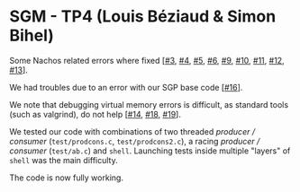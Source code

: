 # SGM - TP4 (Louis Béziaud & Simon Bihel)

Some Nachos related errors where fixed [[#3], [#4], [#5], [#6], [#9], [#10], [#11], [#12], [#13]].

We had troubles due to an error with our SGP base code [[#16]].

We note that debugging virtual memory errors is difficult, as standard tools (such as valgrind), do not help [[#14], [#18], [#19]].

We tested our code with combinations of two threaded *producer / consumer* (`test/prodcons.c`, `test/prodcons2.c`), a racing *producer / consumer* (`test/ab.c`) and `shell`. Launching tests inside multiple "layers" of `shell` was the main difficulty.

The code is now fully working.

[#3]: https://github.com/lbeziaud/sgmtp/issues/3
[#4]: https://github.com/lbeziaud/sgmtp/issues/4
[#5]: https://github.com/lbeziaud/sgmtp/issues/4
[#6]: https://github.com/lbeziaud/sgmtp/issues/6
[#9]: https://github.com/lbeziaud/sgmtp/issues/9
[#10]: https://github.com/lbeziaud/sgmtp/issues/10
[#11]: https://github.com/lbeziaud/sgmtp/issues/11
[#12]: https://github.com/lbeziaud/sgmtp/issues/12
[#13]: https://github.com/lbeziaud/sgmtp/issues/13
[#16]: https://github.com/lbeziaud/sgmtp/issues/16
[#14]: https://github.com/lbeziaud/sgmtp/issues/14
[#18]: https://github.com/lbeziaud/sgmtp/issues/18
[#19]: https://github.com/lbeziaud/sgmtp/issues/19
